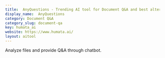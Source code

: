 ```yaml
---
title:  AnyQuestions - Trending AI tool for Document Q&A and best alternatives
display_name:  AnyQuestions
category: Document Q&A
category_slug: document-qa
key: humata_ai
website: https://www.humata.ai/
layout: aitool
---
```


Analyze files and provide Q&A through chatbot.
